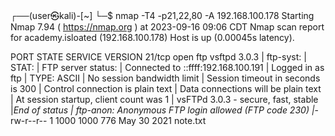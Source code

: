 
┌──(user㉿kali)-[~]
└─$ nmap -T4 -p21,22,80 -A 192.168.100.178
Starting Nmap 7.94 ( https://nmap.org ) at 2023-09-16 09:06 CDT
Nmap scan report for academy.isloated (192.168.100.178)
Host is up (0.00045s latency).

PORT   STATE SERVICE VERSION
21/tcp open  ftp     vsftpd 3.0.3
| ftp-syst: 
|   STAT: 
| FTP server status:
|      Connected to ::ffff:192.168.100.191
|      Logged in as ftp
|      TYPE: ASCII
|      No session bandwidth limit
|      Session timeout in seconds is 300
|      Control connection is plain text
|      Data connections will be plain text
|      At session startup, client count was 1
|      vsFTPd 3.0.3 - secure, fast, stable
|_End of status
| ftp-anon: Anonymous FTP login allowed (FTP code 230)
|_-rw-r--r--    1 1000     1000          776 May 30  2021 note.txt
